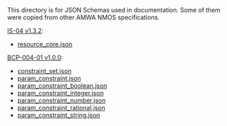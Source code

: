 This directory is for JSON Schemas used in documentation. Some of them were copied from other AMWA NMOS specifications.

[IS-04 v1.3.2]:
- [resource_core.json](https://github.com/AMWA-TV/is-04/raw/v1.3.2/APIs/schemas/resource_core.json)

[BCP-004-01 v1.0.0]:
- [constraint_set.json](https://github.com/AMWA-TV/bcp-004-01/raw/v1.0.0/APIs/schemas/constraint_set.json)
- [param_constraint.json](https://github.com/AMWA-TV/bcp-004-01/raw/v1.0.0/APIs/schemas/param_constraint.json)
- [param_constraint_boolean.json](https://github.com/AMWA-TV/bcp-004-01/raw/v1.0.0/APIs/schemas/param_constraint_boolean.json)
- [param_constraint_integer.json](https://github.com/AMWA-TV/bcp-004-01/raw/v1.0.0/APIs/schemas/param_constraint_integer.json)
- [param_constraint_number.json](https://github.com/AMWA-TV/bcp-004-01/raw/v1.0.0/APIs/schemas/param_constraint_number.json)
- [param_constraint_rational.json](https://github.com/AMWA-TV/bcp-004-01/raw/v1.0.0/APIs/schemas/param_constraint_rational.json)
- [param_constraint_string.json](https://github.com/AMWA-TV/bcp-004-01/raw/v1.0.0/APIs/schemas/param_constraint_string.json)

[IS-04 v1.3.2]: https://specs.amwa.tv/is-04/releases/v1.3.2/
[BCP-004-01 v1.0.0]: https://specs.amwa.tv/bcp-004-01/releases/v1.0.0/
